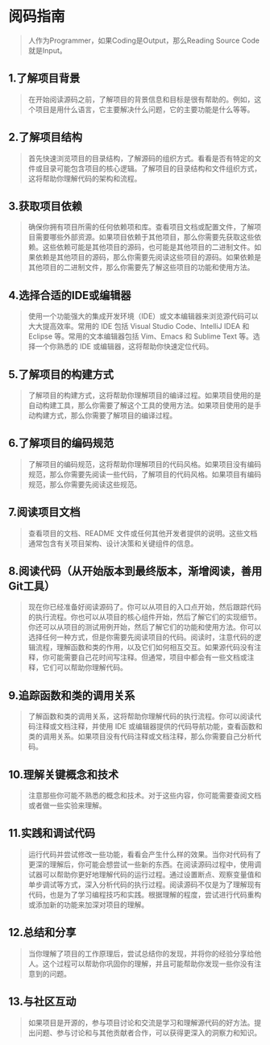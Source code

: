 # 阅码指南

> 人作为Programmer，如果Coding是Output，那么Reading Source Code就是Input。

## 1.了解项目背景

> 在开始阅读源码之前，了解项目的背景信息和目标是很有帮助的。例如，这个项目是用什么语言，它主要解决什么问题，它的主要功能是什么等等。

## 2.了解项目结构

> 首先快速浏览项目的目录结构，了解源码的组织方式。看看是否有特定的文件或目录可能包含项目的核心逻辑。了解项目的目录结构和文件组织方式，这将帮助你理解代码的架构和流程。

## 3.获取项目依赖

> 确保你拥有项目所需的任何依赖项和库。查看项目文档或配置文件，了解项目需要哪些外部资源。如果项目依赖于其他项目，那么你需要先获取这些依赖。这些依赖可能是其他项目的源码，也可能是其他项目的二进制文件。如果依赖是其他项目的源码，那么你需要先阅读这些项目的源码。如果依赖是其他项目的二进制文件，那么你需要先了解这些项目的功能和使用方法。

## 4.选择合适的IDE或编辑器

> 使用一个功能强大的集成开发环境（IDE）或文本编辑器来浏览源代码可以大大提高效率。常用的 IDE 包括 Visual Studio Code、IntelliJ IDEA 和 Eclipse 等。常用的文本编辑器包括 Vim、Emacs 和 Sublime Text 等。选择一个你熟悉的 IDE 或编辑器，这将帮助你快速定位代码。

## 5.了解项目的构建方式

> 了解项目的构建方式，这将帮助你理解项目的编译过程。如果项目使用的是自动构建工具，那么你需要了解这个工具的使用方法。如果项目使用的是手动构建方式，那么你需要了解项目的编译过程。

## 6.了解项目的编码规范

> 了解项目的编码规范，这将帮助你理解项目的代码风格。如果项目没有编码规范，那么你需要先阅读一些代码，了解项目的代码风格。如果项目有编码规范，那么你需要先阅读这些规范。

## 7.阅读项目文档

> 查看项目的文档、README 文件或任何其他开发者提供的说明。这些文档通常包含有关项目架构、设计决策和关键组件的信息。

## 8.阅读代码（从开始版本到最终版本，渐增阅读，善用Git工具）

> 现在你已经准备好阅读源码了。你可以从项目的入口点开始，然后跟踪代码的执行流程。你也可以从项目的核心组件开始，然后了解它们的实现细节。你还可以从项目的测试用例开始，然后了解它们的功能和使用方法。你可以选择任何一种方式，但是你需要先阅读项目的代码。阅读时，注意代码的逻辑流程，理解函数和类的作用，以及它们如何相互交互。如果源代码没有注释，你可能需要自己花时间写注释。但通常，项目中都会有一些文档或注释，它们可以帮助你理解代码。

## 9.追踪函数和类的调用关系

> 了解函数和类的调用关系，这将帮助你理解代码的执行流程。你可以阅读代码注释或文档注释，并使用 IDE 或编辑器提供的代码导航功能，查看函数和类的调用关系。如果项目没有代码注释或文档注释，那么你需要自己分析代码。

## 10.理解关键概念和技术

> 注意那些你可能不熟悉的概念和技术。对于这些内容，你可能需要查阅文档或者做一些实验来理解。

## 11.实践和调试代码

> 运行代码并尝试修改一些功能，看看会产生什么样的效果。当你对代码有了更深的理解后，你可能会想尝试一些新的东西。在阅读源码过程中，使用调试器可以帮助你更好地理解代码的运行过程。通过设置断点、观察变量值和单步调试等方式，深入分析代码的执行过程。阅读源码不仅是为了理解现有代码，也是为了学习编程技巧和实践。根据理解的程度，尝试进行代码重构或添加新的功能来加深对项目的理解。

## 12.总结和分享

> 当你理解了项目的工作原理后，尝试总结你的发现，并将你的经验分享给他人。这个过程可以帮助你巩固你的理解，并且可能帮助你发现一些你没有注意到的问题。

## 13.与社区互动

> 如果项目是开源的，参与项目讨论和交流是学习和理解源代码的好方法。提出问题、参与讨论和与其他贡献者合作，可以获得更深入的洞察力和知识。
